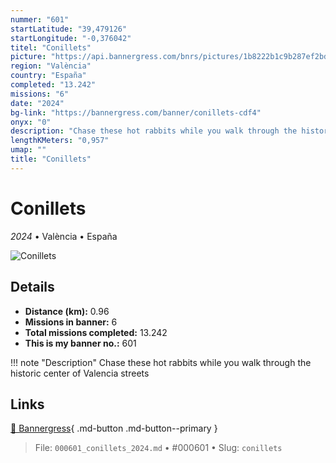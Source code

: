 ```yaml
---
nummer: "601"
startLatitude: "39,479126"
startLongitude: "-0,376042"
titel: "Conillets"
picture: "https://api.bannergress.com/bnrs/pictures/1b8222b1c9b287ef2bd596c7aacba9d8"
region: "València"
country: "España"
completed: "13.242"
missions: "6"
date: "2024"
bg-link: "https://bannergress.com/banner/conillets-cdf4"
onyx: "0"
description: "Chase these hot rabbits while you walk through the historic center of Valencia streets"
lengthKMeters: "0,957"
umap: ""
title: "Conillets"
---
```

# Conillets

*2024* • València • España

![Conillets](https://api.bannergress.com/bnrs/pictures/1b8222b1c9b287ef2bd596c7aacba9d8)

## Details
- **Distance (km):** 0.96
- **Missions in banner:** 6
- **Total missions completed:** 13.242
- **This is my banner no.:** 601


!!! note "Description"
    Chase these hot rabbits while you walk through the historic center of Valencia streets



## Links
[🔗 Bannergress](https://bannergress.com/banner/conillets-cdf4){ .md-button .md-button--primary }



> File: `000601_conillets_2024.md` • #000601 • Slug: `conillets`
